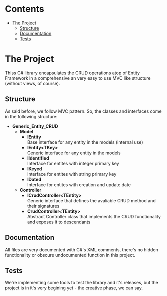 # Contents
* [The Project](#the-project)
  * [Structure](#structure)
  * [Documentation](#docs)
  * [Tests](#tests)

# The Project
Thiss C# library encapsulates the CRUD operations atop of Entity Framework in a comprehensive an very easy to use MVC like structure (without views, of course).

## Structure

As said before, we follow MVC pattern. So, the classes and interfaces come in the following structure:

* **Generic_Entity_CRUD**  
    * **Model**
        * **IEntity**  
        Base interface for any entity in the models (internal use)
        * **IEntity&lt;TKey&gt;**  
        Generic interface for any entity in the models
        * **IIdentified**  
        Interface for entites with integer primary key
        * **IKeyed**  
        Interface for entites with string primary key
        * **IDated**  
        Interface for entites with creation and update date
    * **Controller**
        * **ICrudController&lt;TEntity&gt;**  
        Generic interface that defines the avaliable CRUD method and their signatures
        * **CrudController&lt;TEntity&gt;**  
        Abstract Controller class that implements the CRUD functionality and exposes it to descendants 

## Documentation

All files are very documented with C#'s XML comments,  there's no hidden functionality or obscure undocumented function in this project.

## Tests

We're implementing some tools to test the library and it's releases, but the project is in it's very begining yet - the creative phase, we can say.